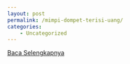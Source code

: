 ```yaml
---
layout: post
permalink: /mimpi-dompet-terisi-uang/
categories:
    - Uncategorized
---
```


[Baca Selengkapnya](/08)